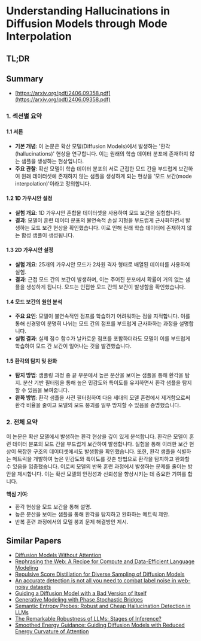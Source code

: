 # Understanding Hallucinations in Diffusion Models through Mode Interpolation
## TL;DR
## Summary
- [https://arxiv.org/pdf/2406.09358.pdf](https://arxiv.org/pdf/2406.09358.pdf)

### 1. 섹션별 요약
#### 1.1 서론

- **기본 개념**: 이 논문은 확산 모델(Diffusion Models)에서 발생하는 '환각(hallucinations)' 현상을 연구합니다. 이는 원래의 학습 데이터 분포에 존재하지 않는 샘플을 생성하는 현상입니다.
- **주요 관찰**: 확산 모델이 학습 데이터 분포의 서로 근접한 모드 간을 부드럽게 보간하여 원래 데이터셋에 존재하지 않는 샘플을 생성하게 되는 현상을 '모드 보간(mode interpolation)'이라고 정의합니다.

#### 1.2 1D 가우시안 설정

- **실험 개요**: 1D 가우시안 혼합물 데이터셋을 사용하여 모드 보간을 실험합니다.
- **결과**: 모델이 훈련 데이터 분포의 불연속적 손실 지형을 부드럽게 근사화하면서 발생하는 모드 보간 현상을 확인했습니다. 이로 인해 원래 학습 데이터에 존재하지 않는 합성 샘플이 생성됩니다.

#### 1.3 2D 가우시안 설정

- **실험 개요**: 25개의 가우시안 모드가 2차원 격자 형태로 배열된 데이터를 사용하여 실험.
- **결과**: 근접 모드 간의 보간이 발생하며, 이는 주어진 분포에서 확률이 거의 없는 샘플을 생성하게 됩니다. 모드는 인접한 모드 간의 보간이 발생함을 확인했습니다.

#### 1.4 모드 보간의 원인 분석

- **주요 요인**: 모델이 불연속적인 점프를 학습하기 어려워하는 점을 지적합니다. 이를 통해 신경망이 분명히 나뉘는 모드 간의 점프를 부드럽게 근사화하는 과정을 설명합니다.
- **실험 결과**: 실제 점수 함수가 날카로운 점프를 포함하더라도 모델이 이를 부드럽게 학습하여 모드 간 보간이 일어나는 것을 발견했습니다.

#### 1.5 환각의 탐지 및 완화

- **탐지 방법**: 샘플링 과정 중 끝 부분에서 높은 분산을 보이는 샘플을 통해 환각을 탐지. 분산 기반 필터링을 통해 높은 민감도와 특이도를 유지하면서 환각 샘플을 탐지할 수 있음을 보여줍니다.
- **완화 방법**: 환각 샘플을 사전 필터링하여 다음 세대의 모델 훈련에서 제거함으로써 환각 비율을 줄이고 모델의 모드 붕괴를 일부 방지할 수 있음을 증명했습니다.

### 2. 전체 요약
이 논문은 확산 모델에서 발생하는 환각 현상을 깊이 있게 분석합니다. 환각은 모델이 훈련 데이터 분포의 모드 간을 부드럽게 보간하여 발생합니다. 실험을 통해 이러한 보간 현상이 복잡한 구조의 데이터셋에서도 발생함을 확인했습니다. 또한, 환각 샘플을 식별하는 메트릭을 개발하여 높은 민감도와 특이도를 갖춘 방법으로 환각을 탐지하고 완화할 수 있음을 입증했습니다. 이로써 모델의 반복 훈련 과정에서 발생하는 문제를 줄이는 방안을 제시합니다. 이는 확산 모델의 안정성과 신뢰성을 향상시키는 데 중요한 기여를 합니다.

**핵심 기여**: 
- 환각 현상을 모드 보간을 통해 설명.
- 높은 분산을 보이는 샘플을 통해 환각을 탐지하고 완화하는 메트릭 제안.
- 반복 훈련 과정에서의 모델 붕괴 문제 해결방안 제시.

## Similar Papers
- [Diffusion Models Without Attention](2311.18257.md)
- [Rephrasing the Web: A Recipe for Compute and Data-Efficient Language Modeling](2401.16380.md)
- [Repulsive Score Distillation for Diverse Sampling of Diffusion Models](2406.16683.md)
- [An accurate detection is not all you need to combat label noise in web-noisy datasets](2407.05528.md)
- [Guiding a Diffusion Model with a Bad Version of Itself](2406.02507.md)
- [Generative Modeling with Phase Stochastic Bridges](2310.07805.md)
- [Semantic Entropy Probes: Robust and Cheap Hallucination Detection in LLMs](2406.15927.md)
- [The Remarkable Robustness of LLMs: Stages of Inference?](2406.19384.md)
- [Smoothed Energy Guidance: Guiding Diffusion Models with Reduced Energy Curvature of Attention](2408.00760.md)
